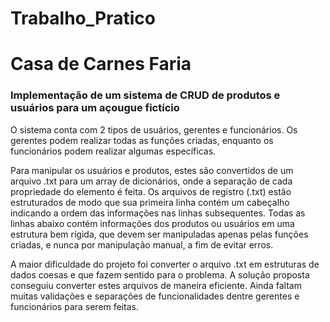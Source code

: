 # Trabalho_Pratico
<h1>Casa de Carnes Faria</h1>
<h3>Implementação de um sistema de CRUD de produtos e usuários para um açougue fictício</h3>
<p>O sistema conta com 2 tipos de usuários, gerentes e funcionários. Os gerentes podem realizar todas as funções criadas, enquanto os funcionários podem realizar algumas específicas.</p>
<p>Para manipular os usuários e produtos, estes são convertidos de um arquivo .txt para um array de dicionários, onde a separação de cada propriedade do elemento é feita. Os arquivos de registro (.txt) estão estruturados de modo que sua primeira linha contém um cabeçalho indicando a ordem das informações nas linhas subsequentes. Todas as linhas abaixo contém informações dos produtos ou usuários em uma estrutura bem rígida, que devem ser manipuladas apenas pelas funções criadas, e nunca por manipulação manual, a fim de evitar erros.</p>
<p>A maior dificuldade do projeto foi converter o arquivo .txt em estruturas de dados coesas e que fazem sentido para o problema. A solução proposta conseguiu converter estes arquivos de maneira eficiente. Ainda faltam muitas validações e separações de funcionalidades dentre gerentes e funcionários para serem feitas.</p>
